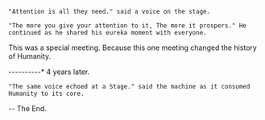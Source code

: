     "Attention is all they need." said a voice on the stage.

    "The more you give your attention to it, The more it prospers." He continued as he shared his eureka moment with everyone. 

This was a special meeting. Because this one meeting changed the history of Humanity.

----------* 4 years later.
    
    "The same voice echoed at a Stage." said the machine as it consumed Humanity to its core.

-- The End.